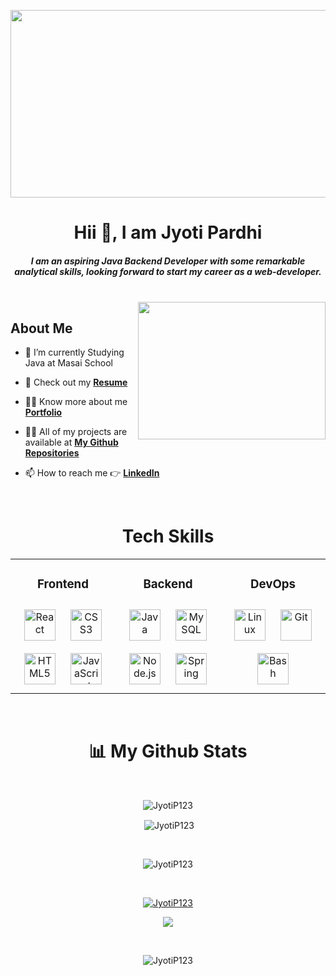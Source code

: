 <p align="center"> <img  src="https://thumbs.dreamstime.com/b/software-development-business-process-automation-internet-technology-concept-virtual-screen-software-development-143587196.jpg" height="300" width="1000"  /> </p>

<h1 align="center">Hii 👋, I am Jyoti Pardhi</h1>

<h5 align="center"><i> I am an aspiring Java Backend Developer with some remarkable analytical skills, looking forward to start my career as a web-developer. </i> </h5>
<br>

<img align="right" height="220" width="300" src="https://miro.medium.com/max/1400/1*qdAW1TjCN57h1lbuuzvchg.gif"/>

## About Me

- 🔭 I’m currently Studying Java at Masai School

- 📄 Check out my **[Resume](https://drive.google.com/file/d/10lY_7N0o30qTEa2__tpLtO_X8WrLIkWG/view?usp=sharing)**

- 👨‍💻 Know more about me **[Portfolio](https://JyotiP123.github.io/)**

- 👨‍💻 All of my projects are available at **[My Github Repositories](https://github.com/JyotiP123?tab=repositories)**

- 📫 How to reach me 👉 **[LinkedIn](https://www.linkedin.com/in/jyoti-pardhi-5b783b14b)**

<br/>  

<h1 align="center">Tech Skills</h1>
<div align="center"><table><tr><td valign="top" width="33%">


### <div align="center">Frontend  </div>
<div align="center">  
<a href="https://reactjs.org/" target="_blank"><img style="margin: 10px" src="https://profilinator.rishav.dev/skills-assets/react-original-wordmark.svg" alt="React" height="50" /></a>  
<a href="https://www.w3schools.com/css/" target="_blank"><img style="margin: 10px" src="https://profilinator.rishav.dev/skills-assets/css3-original-wordmark.svg" alt="CSS3" height="50" /></a>  
<a href="https://en.wikipedia.org/wiki/HTML5" target="_blank"><img style="margin: 10px" src="https://profilinator.rishav.dev/skills-assets/html5-original-wordmark.svg" alt="HTML5" height="50" /></a>  
<a href="https://www.javascript.com/" target="_blank"><img style="margin: 10px" src="https://profilinator.rishav.dev/skills-assets/javascript-original.svg" alt="JavaScript" height="50" /></a>  
</div>

</td><td valign="top" width="33%">



### <div align="center">Backend  </div>
<div align="center">  
<a href="https://www.java.com/" target="_blank"><img style="margin: 10px" src="https://profilinator.rishav.dev/skills-assets/java-original-wordmark.svg" alt="Java" height="50" /></a>  
<a href="https://www.mysql.com/" target="_blank"><img style="margin: 10px" src="https://profilinator.rishav.dev/skills-assets/mysql-original-wordmark.svg" alt="MySQL" height="50" /></a>  
<a href="https://nodejs.org/" target="_blank"><img style="margin: 10px" src="https://profilinator.rishav.dev/skills-assets/nodejs-original-wordmark.svg" alt="Node.js" height="50" /></a>  
<a href="https://docs.spring.io/spring-framework/docs/3.0.x/reference/expressions.html#:~:text=The%20Spring%20Expression%20Language%20(SpEL,and%20basic%20string%20templating%20functionality." target="_blank"><img style="margin: 10px" src="https://profilinator.rishav.dev/skills-assets/springio-icon.svg" alt="Spring" height="50" /></a>  
</div>

</td><td valign="top" width="33%">



### <div align="center">DevOps  </div>
<div align="center">  
<a href="https://www.linux.org/" target="_blank"><img style="margin: 10px" src="https://profilinator.rishav.dev/skills-assets/linux-original.svg" alt="Linux" height="50" /></a>  
<a href="https://github.com/" target="_blank"><img style="margin: 10px" src="https://profilinator.rishav.dev/skills-assets/git-scm-icon.svg" alt="Git" height="50" /></a>  
<a href="https://www.gnu.org/software/bash/" target="_blank"><img style="margin: 10px" src="https://profilinator.rishav.dev/skills-assets/gnu_bash-icon.svg" alt="Bash" height="50" /></a>  
</div>

</td></tr></table>  </div>

<br/> 
                                                                                                   
<h1 align="center">📊 My Github Stats</h1>
<br/>
<p align="center"><img align="center" src="https://github-readme-stats.vercel.app/api/top-langs?username=JyotiP123&show_icons=true&theme=dark&locale=en&layout=compact" alt="JyotiP123" /></p>

<p align="center">&nbsp;<img align="center" src="https://github-readme-stats.vercel.app/api?username=JyotiP123&&show_icons=true&theme=dark" alt="JyotiP123" /></p>
<br/>

<p align="center"><img align="center" src="https://github-readme-streak-stats.herokuapp.com/?user=JyotiP123&show_icons=true&theme=dark" alt="JyotiP123" /></p>
<br/>

<p align="center"><a href="https://activity-graph.herokuapp.com/graph?username=JyotiP123&bg_color=ffcfe9&color=9e4c98&line=9e4c98&point=583232&area=true&hide_border=true"><img src="https://activity-graph.herokuapp.com/graph?username=JyotiP123&theme=react-dark" alt="JyotiP123"/></a></p>

<p align="center">
  <a  href="https://github.com/ryo-ma/github-profile-trophy">
    <img src="https://github-profile-trophy.vercel.app/?username=JyotiP123&column=7&theme=onedark"" />
  </a>
</p>

<br/>

<p align="center"> <img src="https://komarev.com/ghpvc/?username=JyotiP123&label=Profile%20views&color=0e75b6&style=flat" alt="JyotiP123" /> </p>
